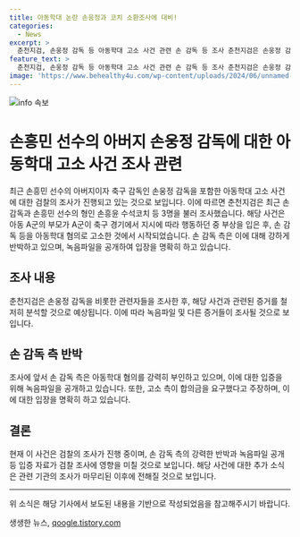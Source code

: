 ```yaml
---
title: 아동학대 논란 손웅정과 코치 소환조사에 대비!
categories:
  - News
excerpt: >
  춘천지검, 손웅정 감독 등 아동학대 고소 사건 관련 손 감독 등 조사 춘천지검은 손웅정 감독과 손흥윤 수석코치 등 3명을 아동학대 혐의로 조사했다. 아동의 부모는 골대에서 중앙선까지 20초 안에 들어오라는 지시를 받고 엉덩이를 코너킥봉으로 맞아 상처를 입었다고 주장했다. 손 감독 측은 합의금 요구를 거부하고, 아동에 대한 사랑이 전제가 되지 않은 언행과 행동은 없었다고 주장했다.
feature_text: >
  춘천지검, 손웅정 감독 등 아동학대 고소 사건 관련 손 감독 등 조사 춘천지검은 손웅정 감독과 손흥윤 수석코치 등 3명을 아동학대 혐의로 조사했다. 아동의 부모는 골대에서 중앙선까지 20초 안에 들어오라는 지시를 받고 엉덩이를 코너킥봉으로 맞아 상처를 입었다고 주장했다. 손 감독 측은 합의금 요구를 거부하고, 아동에 대한 사랑이 전제가 되지 않은 언행과 행동은 없었다고 주장했다.
image: 'https://www.behealthy4u.com/wp-content/uploads/2024/06/unnamed-file.png'
---
```


<p><img src="https://www.behealthy4u.com/wp-content/uploads/2024/06/unnamed-file.png" alt="info 속보" /></p>

<h1>손흥민 선수의 아버지 손웅정 감독에 대한 아동학대 고소 사건 조사 관련</h1>

<p data-ke-size="size16">최근 손흥민 선수의 아버지이자 축구 감독인 손웅정 감독을 포함한 아동학대 고소 사건에 대한 검찰의 조사가 진행되고 있는 것으로 보입니다. 이에 따르면 춘천지검은 최근 손 감독과 손흥민 선수의 형인 손흥윤 수석코치 등 3명을 불러 조사했습니다. 해당 사건은 아동 A군의 부모가 A군이 축구 경기에서 지시에 따라 행동하던 중 부상을 입은 후, 손 감독 등을 아동학대 혐의로 고소한 것에서 시작되었습니다. 손 감독 측은 이에 대해 강하게 반박하고 있으며, 녹음파일을 공개하여 입장을 명확히 하고 있습니다.</p>

<h2 data-ke-size="size26">조사 내용</h2>

<p data-ke-size="size16">춘천지검은 손웅정 감독을 비롯한 관련자들을 조사한 후, 해당 사건과 관련된 증거를 철저히 분석할 것으로 예상됩니다. 이에 따라 녹음파일 및 다른 증거들이 조사될 것으로 보입니다.</p>

<h2 data-ke-size="size26">손 감독 측 반박</h2>

<p data-ke-size="size16">조사에 앞서 손 감독 측은 아동학대 혐의를 강력히 부인하고 있으며, 이에 대한 입증을 위해 녹음파일을 공개하고 있습니다. 또한, 고소 측이 합의금을 요구했다고 주장하며, 이에 대한 입장을 명확히 하고 있습니다.</p>

<h2 data-ke-size="size26">결론</h2>

<p data-ke-size="size16">현재 이 사건은 검찰의 조사가 진행 중이며, 손 감독 측의 강력한 반박과 녹음파일 공개 등 입증 자료가 검찰 조사에 영향을 미칠 것으로 보입니다. 해당 사건에 대한 추가 소식은 관련 기관의 조사가 마무리된 이후에 전해질 것으로 보입니다.</p>

<hr>

<p data-ke-size="size16">위 소식은 해당 기사에서 보도된 내용을 기반으로 작성되었음을 참고해주시기 바랍니다.</p>
생생한 뉴스, <a href="https://qoogle.tistory.com" rel="dofollow">qoogle.tistory.com</a>


